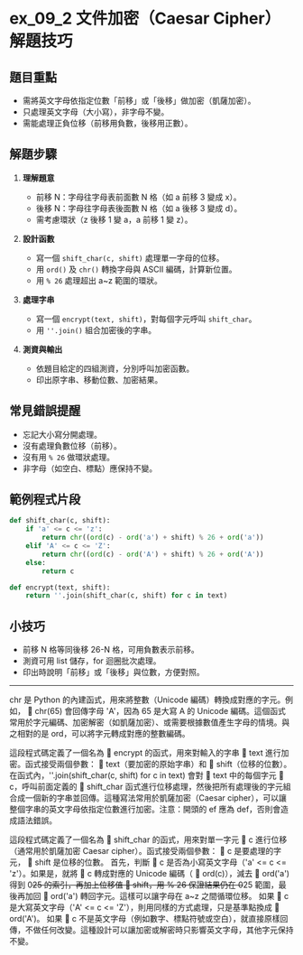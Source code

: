 # ex_09_2 文件加密（Caesar Cipher）解題技巧

## 題目重點
- 需將英文字母依指定位數「前移」或「後移」做加密（凱薩加密）。
- 只處理英文字母（大小寫），非字母不變。
- 需能處理正負位移（前移用負數，後移用正數）。

## 解題步驟
1. **理解題意**  
   - 前移 N：字母往字母表前面數 N 格（如 a 前移 3 變成 x）。
   - 後移 N：字母往字母表後面數 N 格（如 a 後移 3 變成 d）。
   - 需考慮環狀（z 後移 1 變 a，a 前移 1 變 z）。

2. **設計函數**  
   - 寫一個 `shift_char(c, shift)` 處理單一字母的位移。
   - 用 `ord()` 及 `chr()` 轉換字母與 ASCII 編碼，計算新位置。
   - 用 `% 26` 處理超出 a~z 範圍的環狀。

3. **處理字串**  
   - 寫一個 `encrypt(text, shift)`，對每個字元呼叫 `shift_char`。
   - 用 `''.join()` 組合加密後的字串。

4. **測資與輸出**  
   - 依題目給定的四組測資，分別呼叫加密函數。
   - 印出原字串、移動位數、加密結果。

## 常見錯誤提醒
- 忘記大小寫分開處理。
- 沒有處理負數位移（前移）。
- 沒有用 `% 26` 做環狀處理。
- 非字母（如空白、標點）應保持不變。

## 範例程式片段
```python
def shift_char(c, shift):
    if 'a' <= c <= 'z':
        return chr((ord(c) - ord('a') + shift) % 26 + ord('a'))
    elif 'A' <= c <= 'Z':
        return chr((ord(c) - ord('A') + shift) % 26 + ord('A'))
    else:
        return c

def encrypt(text, shift):
    return ''.join(shift_char(c, shift) for c in text)
```

## 小技巧
- 前移 N 格等同後移 26-N 格，可用負數表示前移。
- 測資可用 list 儲存，for 迴圈批次處理。
- 印出時說明「前移」或「後移」與位數，方便對照。

---
chr
是 Python 的內建函式，用來將整數（Unicode 編碼）轉換成對應的字元。例如，   chr(65) 會回傳字母 'A'，因為 65 是大寫 A 的 Unicode 編碼。這個函式常用於字元編碼、加密解密（如凱薩加密）、或需要根據數值產生字母的情境。與之相對的是 ord，可以將字元轉成對應的整數編碼。

這段程式碼定義了一個名為    encrypt 的函式，用來對輸入的字串    text 進行加密。函式接受兩個參數：   text（要加密的原始字串）和    shift（位移的位數）。在函式內，''.join(shift_char(c, shift) for c in text) 會對    text 中的每個字元    c，呼叫前面定義的    shift_char 函式進行位移處理，然後把所有處理後的字元組合成一個新的字串並回傳。這種寫法常用於凱薩加密（Caesar cipher），可以讓整個字串的英文字母依指定位數進行加密。注意：開頭的 ef 應為 def，否則會造成語法錯誤。

這段程式碼定義了一個名為    shift_char 的函式，用來對單一字元    c 進行位移（通常用於凱薩加密 Caesar cipher）。函式接受兩個參數：   c 是要處理的字元，   shift 是位移的位數。 首先，判斷    c 是否為小寫英文字母（'a' <= c <= 'z'）。如果是，就將    c 轉成對應的 Unicode 編碼（   ord(c)），減去    ord('a') 得到 0<del>25 的索引，再加上位移值    shift，用 % 26 保證結果仍在 0</del>25 範圍，最後再加回    ord('a') 轉回字元。這樣可以讓字母在 a~z 之間循環位移。 如果    c 是大寫英文字母（'A' <= c <= 'Z'），則用同樣的方式處理，只是基準點換成    ord('A')。 如果    c 不是英文字母（例如數字、標點符號或空白），就直接原樣回傳，不做任何改變。這種設計可以讓加密或解密時只影響英文字母，其他字元保持不變。

